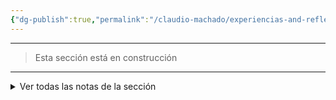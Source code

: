 ```yaml
---
{"dg-publish":true,"permalink":"/claudio-machado/experiencias-and-reflexiones/experiencias-and-reflexiones/","title":"Nombre de la sección","tags":["experiencia"]}
---
```





---

> Esta sección está en construcción

---


<details>
<summary>Ver todas las notas de la sección</summary>

- [[Claudio Machado/Experiencias & Reflexiones/29 y 30 de marzo 2025 - Fin de semana con mucha actividad Especial.\|29 y 30 de marzo 2025 - Fin de semana con mucha actividad Especial.]] 
- [[Claudio Machado/Experiencias & Reflexiones/Alemanes recorren el mundo en Motorhome\|Alemanes recorren el mundo en Motorhome]]
- [[Claudio Machado/Experiencias & Reflexiones/Ayuda para ser readmitido\|Ayuda para ser readmitido]]
- [[Claudio Machado/Experiencias & Reflexiones/Bautismo 2024-05-26\|Bautismo 2024-05-26]]
- [[Claudio Machado/Experiencias & Reflexiones/Careta del Cruze\|Careta del Cruze]] 
- [[Claudio Machado/Experiencias & Reflexiones/Centro histórico\|Centro histórico]]
- [[Claudio Machado/Experiencias & Reflexiones/Como dar honra a mi esposa\|Como dar honra a mi esposa]]
- [[Claudio Machado/Experiencias & Reflexiones/DISCURSO DE BAUTISMO Sigamos siendo “sumisos a las buenas noticias”\|DISCURSO DE BAUTISMO Sigamos siendo “sumisos a las buenas noticias”]]
- [[Claudio Machado/Experiencias & Reflexiones/Estoy dándole Honra a mi esposa\|Estoy dándole Honra a mi esposa]]
- [[Claudio Machado/Experiencias & Reflexiones/Honrar a mi matrimonio\|Honrar a mi matrimonio]]
- [[Claudio Machado/Experiencias & Reflexiones/La camioneta - Cómo nueva otra vez\|La camioneta - Cómo nueva otra vez]]
- [[Claudio Machado/Experiencias & Reflexiones/Laguna\|Laguna]]
- [[Claudio Machado/Experiencias & Reflexiones/Mi boda\|Mi boda]]
- [[Claudio Machado/Experiencias & Reflexiones/Mi primer precursorado auxiliar\|Mi primer precursorado auxiliar]]
- [[Claudio Machado/Experiencias & Reflexiones/Mi primer reunión después de mucho tiempo\|Mi primer reunión después de mucho tiempo]]}]
- [[Claudio Machado/Experiencias & Reflexiones/No fue grave, porque Dios cuidó a todos!!\|No fue grave, porque Dios cuidó a todos!!]]
- [[Claudio Machado/Experiencias & Reflexiones/No nos avergonzamos de las buenas nuevas\|No nos avergonzamos de las buenas nuevas]]
- [[Claudio Machado/Experiencias & Reflexiones/Nuestro regreso de Bombinhas\|Nuestro regreso de Bombinhas]]
- [[Claudio Machado/Experiencias & Reflexiones/Piedra do Frade\|Piedra do Frade]]
- [[Claudio Machado/Experiencias & Reflexiones/praia 4 ilhas\|praia 4 ilhas]]
- [[Claudio Machado/Experiencias & Reflexiones/Praia Bombas\|Praia Bombas]]
- [[Claudio Machado/Experiencias & Reflexiones/Praia Bombinhas\|Praia Bombinhas]]
- [[Claudio Machado/Experiencias & Reflexiones/Praia da Rosa\|Praia da Rosa]]
- [[Claudio Machado/Experiencias & Reflexiones/Praia do Farol de Santa Marta\|Praia do Farol de Santa Marta]]
- [[Claudio Machado/Experiencias & Reflexiones/Praia Garopaba\|Praia Garopaba]]
- [[Claudio Machado/Experiencias & Reflexiones/Praia Sao Lourenço\|Praia Sao Lourenço]]
- [[Claudio Machado/Experiencias & Reflexiones/Primer asignación de Patricia\|Primer asignación de Patricia]]
- [[Claudio Machado/Experiencias & Reflexiones/Reparando la camioneta\|Reparando la camioneta]]
- [[Claudio Machado/Experiencias & Reflexiones/Reunión especial visita del superintendente de zona, en Ezeiza\|Reunión especial visita del superintendente de zona, en Ezeiza]]
- [[Claudio Machado/Experiencias & Reflexiones/Unas palabras\|Unas palabras]]
- [[Claudio Machado/Experiencias & Reflexiones/Viaje en auto a Bombinhas\|Viaje en auto a Bombinhas]]

</details>